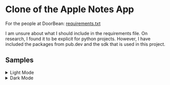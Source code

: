 # Clone of the Apple Notes App

For the people at DoorBean: [requirements.txt](requirements.txt)

I am unsure about what I should include in the requirements file. On research, I found it to be explicit for python projects. However, I have included the packages from pub.dev and the sdk that is used in this project.

## Samples


<details>
<summary>Light Mode</summary>
<img src="./samples/light/folder_page_popup_light.png", height= "200">  
</details>
<details>
<summary>Dark Mode</summary>

</details>

